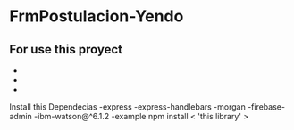 # FrmPostulacion-Yendo
For use this proyect
-
-
-
-
Install this Dependecias
-express
-express-handlebars
-morgan
-firebase-admin
-ibm-watson@^6.1.2
-example npm install < 'this library' >
